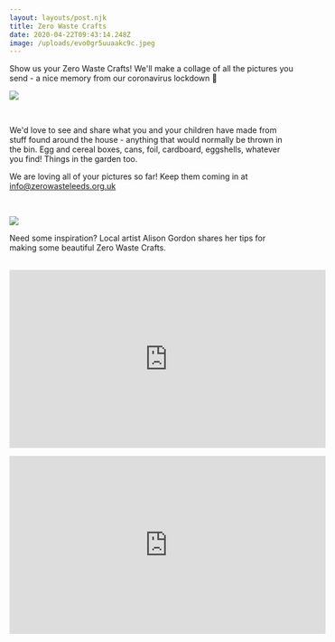 ```yaml
---
layout: layouts/post.njk
title: Zero Waste Crafts
date: 2020-04-22T09:43:14.248Z
image: /uploads/evo0gr5uuaakc9c.jpeg
---
```

Show us your Zero Waste Crafts! We'll make a collage of all the pictures you send - a nice memory from our coronavirus lockdown 🌈

![](/uploads/evo0gmwumaankbp.jpeg)

<br>

We'd love to see and share what you and your children have made from stuff found around the house - anything that would normally be thrown in the bin. Egg and cereal boxes, cans, foil, cardboard, eggshells, whatever you find! Things in the garden too.

We are loving all of your pictures so far! Keep them coming in at info@zerowasteleeds.org.uk

<br>



![](/uploads/craft.png)

Need some inspiration? Local artist Alison Gordon shares her tips for making some beautiful Zero Waste Crafts.

<br><iframe width="560" height="315" src="https://www.youtube.com/embed/3A3BraYg3Kc" frameborder="0" allow="accelerometer; autoplay; encrypted-media; gyroscope; picture-in-picture" allowfullscreen></iframe><br>

<iframe width="560" height="315" src="https://www.youtube.com/embed/GqXZJqdCTPo" frameborder="0" allow="accelerometer; autoplay; encrypted-media; gyroscope; picture-in-picture" allowfullscreen></iframe>